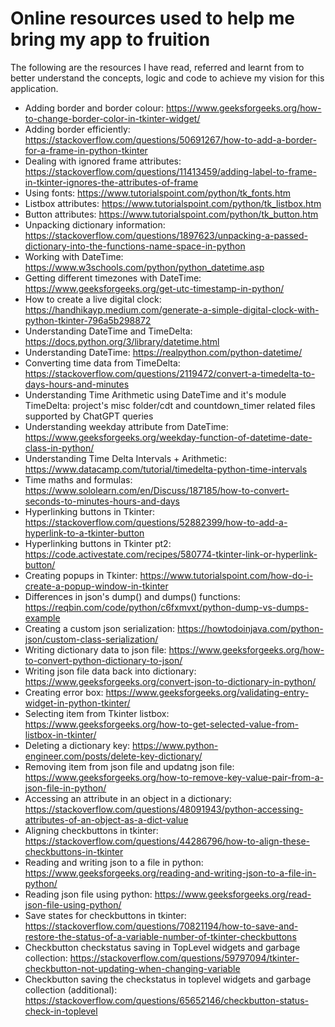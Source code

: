 # Online resources used to help me bring my app to fruition
The following are the resources I have read, referred and learnt from to better understand the concepts, logic and code to achieve my vision for this application.

- Adding border and border colour: https://www.geeksforgeeks.org/how-to-change-border-color-in-tkinter-widget/
- Adding border efficiently: https://stackoverflow.com/questions/50691267/how-to-add-a-border-for-a-frame-in-python-tkinter
- Dealing with ignored frame attributes: https://stackoverflow.com/questions/11413459/adding-label-to-frame-in-tkinter-ignores-the-attributes-of-frame
- Using fonts: https://www.tutorialspoint.com/python/tk_fonts.htm
- Listbox attributes: https://www.tutorialspoint.com/python/tk_listbox.htm
- Button attributes: https://www.tutorialspoint.com/python/tk_button.htm
- Unpacking dictionary information: https://stackoverflow.com/questions/1897623/unpacking-a-passed-dictionary-into-the-functions-name-space-in-python
- Working with DateTime: https://www.w3schools.com/python/python_datetime.asp
- Getting different timezones with DateTime: https://www.geeksforgeeks.org/get-utc-timestamp-in-python/
- How to create a live digital clock: https://handhikayp.medium.com/generate-a-simple-digital-clock-with-python-tkinter-796a5b298872
- Understanding DateTime and TimeDelta: https://docs.python.org/3/library/datetime.html
- Understanding DateTime: https://realpython.com/python-datetime/
- Converting time data from TimeDelta: https://stackoverflow.com/questions/2119472/convert-a-timedelta-to-days-hours-and-minutes
- Understanding Time Arithmetic using DateTime and it's module TimeDelta: project's misc folder/cdt and countdown_timer related files supported by ChatGPT queries
- Understanding weekday attribute from DateTime: https://www.geeksforgeeks.org/weekday-function-of-datetime-date-class-in-python/
- Understanding Time Delta Intervals + Arithmetic: https://www.datacamp.com/tutorial/timedelta-python-time-intervals
- Time maths and formulas: https://www.sololearn.com/en/Discuss/187185/how-to-convert-seconds-to-minutes-hours-and-days
- Hyperlinking buttons in Tkinter: https://stackoverflow.com/questions/52882399/how-to-add-a-hyperlink-to-a-tkinter-button
- Hyperlinking buttons in Tkinter pt2: https://code.activestate.com/recipes/580774-tkinter-link-or-hyperlink-button/
- Creating popups in Tkinter: https://www.tutorialspoint.com/how-do-i-create-a-popup-window-in-tkinter
- Differences in json's dump() and dumps() functions: https://reqbin.com/code/python/c6fxmvxt/python-dump-vs-dumps-example
- Creating a custom json serialization: https://howtodoinjava.com/python-json/custom-class-serialization/
- Writing dictionary data to json file: https://www.geeksforgeeks.org/how-to-convert-python-dictionary-to-json/
- Writing json file data back into dictionary: https://www.geeksforgeeks.org/convert-json-to-dictionary-in-python/
- Creating error box: https://www.geeksforgeeks.org/validating-entry-widget-in-python-tkinter/
- Selecting item from Tkinter listbox: https://www.geeksforgeeks.org/how-to-get-selected-value-from-listbox-in-tkinter/
- Deleting a dictionary key: https://www.python-engineer.com/posts/delete-key-dictionary/
- Removing item from json file and updatng json file: https://www.geeksforgeeks.org/how-to-remove-key-value-pair-from-a-json-file-in-python/
- Accessing an attribute in an object in a dictionary: https://stackoverflow.com/questions/48091943/python-accessing-attributes-of-an-object-as-a-dict-value
- Aligning checkbuttons in tkinter: https://stackoverflow.com/questions/44286796/how-to-align-these-checkbuttons-in-tkinter
- Reading and writing json to a file in python: https://www.geeksforgeeks.org/reading-and-writing-json-to-a-file-in-python/
- Reading json file using python: https://www.geeksforgeeks.org/read-json-file-using-python/
- Save states for checkbuttons in tkinter: https://stackoverflow.com/questions/70821194/how-to-save-and-restore-the-status-of-a-variable-number-of-tkinter-checkbuttons
- Checkbutton checkstatus saving in TopLevel widgets and garbage collection: https://stackoverflow.com/questions/59797094/tkinter-checkbutton-not-updating-when-changing-variable
- Checkbutton saving the checkstatus in toplevel widgets and garbage collection (additional): https://stackoverflow.com/questions/65652146/checkbutton-status-check-in-toplevel
